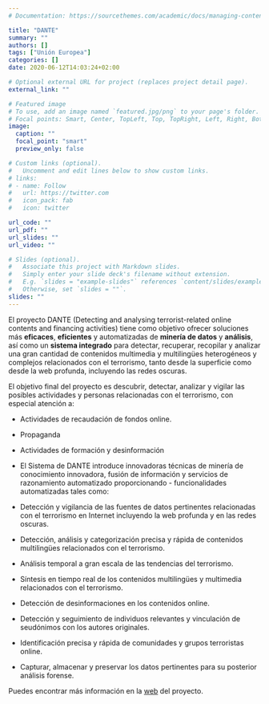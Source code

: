 ```yaml
---
# Documentation: https://sourcethemes.com/academic/docs/managing-content/

title: "DANTE"
summary: ""
authors: []
tags: ["Unión Europea"]
categories: []
date: 2020-06-12T14:03:24+02:00

# Optional external URL for project (replaces project detail page).
external_link: ""

# Featured image
# To use, add an image named `featured.jpg/png` to your page's folder.
# Focal points: Smart, Center, TopLeft, Top, TopRight, Left, Right, BottomLeft, Bottom, BottomRight.
image:
  caption: ""
  focal_point: "smart"
  preview_only: false

# Custom links (optional).
#   Uncomment and edit lines below to show custom links.
# links:
# - name: Follow
#   url: https://twitter.com
#   icon_pack: fab
#   icon: twitter

url_code: ""
url_pdf: ""
url_slides: ""
url_video: ""

# Slides (optional).
#   Associate this project with Markdown slides.
#   Simply enter your slide deck's filename without extension.
#   E.g. `slides = "example-slides"` references `content/slides/example-slides.md`.
#   Otherwise, set `slides = ""`.
slides: ""
---
```

El proyecto DANTE (Detecting and analysing terrorist-related online contents and financing activities) tiene como objetivo ofrecer soluciones más __eficaces__, __eficientes__ y automatizadas de __minería de datos__ y __análisis__, así como un __sistema integrado__ para detectar, recuperar, recopilar y analizar una gran cantidad de contenidos multimedia y multilingües heterogéneos y complejos relacionados con el terrorismo, tanto desde la superficie como desde la web profunda, incluyendo las redes oscuras.

El objetivo final del proyecto es descubrir, detectar, analizar y vigilar las posibles actividades y personas relacionadas con el terrorismo, con especial atención a:

- Actividades de recaudación de fondos online.
- Propaganda
- Actividades de formación y desinformación
- El Sistema de DANTE introduce innovadoras técnicas de minería de conocimiento innovadora, fusión de información y servicios de razonamiento automatizado proporcionando - funcionalidades automatizadas tales como:

- Detección y vigilancia de las fuentes de datos pertinentes relacionadas con el terrorismo en Internet incluyendo la web profunda y en las redes oscuras.
- Detección, análisis y categorización precisa y rápida de contenidos multilingües relacionados con el terrorismo.
- Análisis temporal a gran escala de las tendencias del terrorismo.
- Síntesis en tiempo real de los contenidos multilingües y multimedia relacionados con el terrorismo.
- Detección de desinformaciones en los contenidos online.
- Detección y seguimiento de individuos relevantes y vinculación de seudónimos con los autores originales.
- Identificación precisa y rápida de comunidades y grupos terroristas online.
- Capturar, almacenar y preservar los datos pertinentes para su posterior análisis forense.

Puedes encontrar más información en la [web](https://www.h2020-dante.eu/es/) del proyecto.